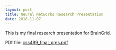 ```yaml
---
layout: post
title: Neural Networks Research Presentation
date: 2018-11-07
---
```


<p>This is my final research presentation for BrainGrid.</p>
PDf file: 
<a href="https://naveekaur.github.io/pdfs/CSS499Presentation.pdf">css499_final_pres.pdf</a>
